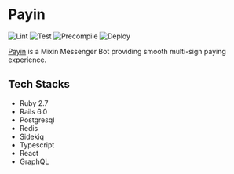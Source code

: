 # Payin

![Lint](https://github.com/an-lee/payin/workflows/Lint/badge.svg) ![Test](https://github.com/an-lee/payin/workflows/Test/badge.svg) ![Precompile](https://github.com/an-lee/payin/workflows/Precompile/badge.svg) ![Deploy](https://github.com/an-lee/payin/workflows/Deploy/badge.svg)

[Payin](https://payin.xin) is a Mixin Messenger Bot providing smooth multi-sign paying experience.

## Tech Stacks

* Ruby 2.7
* Rails 6.0 
* Postgresql
* Redis
* Sidekiq
* Typescript
* React
* GraphQL
